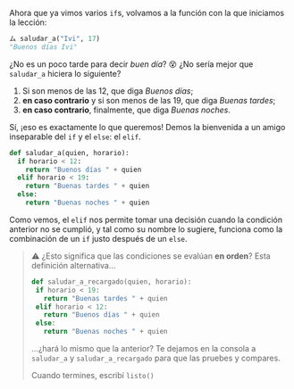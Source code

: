 Ahora que ya vimos varios `if`s, volvamos a la función con la que iniciamos la lección: 

```python
ム saludar_a("Ivi", 17)
"Buenos días Ivi"
```

¿No es un poco tarde para decir _buen día_? :dizzy_face: ¿No sería mejor que `saludar_a` hiciera lo siguiente?

 1. Si son menos de las 12, que diga _Buenos días_;
 2. **en caso contrario** y si son menos de las 19, que diga _Buenas tardes_;
 3. **en caso contrario**, finalmente, que diga _Buenas noches_.
 
Sí, ¡eso es exactamente lo que queremos! Demos la bienvenida a un amigo inseparable del `if` y el `else`: el `elif`.

```python
def saludar_a(quien, horario):
  if horario < 12:
    return "Buenos días " + quien
  elif horario < 19:
    return "Buenas tardes " + quien
  else: 
    return "Buenas noches " + quien
```

Como vemos, el `elif` nos permite tomar una decisión cuando la condición anterior no se cumplió, y tal como su nombre lo sugiere, funciona como la combinación de un `if` justo después de un `else`. 

> :warning: ¿Esto significa que las condiciones se evalúan **en orden**? Esta definición alternativa...
> 
> ```python
> def saludar_a_recargado(quien, horario):
>  if horario < 19:
>    return "Buenas tardes " + quien
>  elif horario < 12:
>    return "Buenos días " + quien
>  else: 
>    return "Buenas noches " + quien
> ```
>
> ...¿hará lo mismo que la anterior? Te dejamos en la consola a `saludar_a` y `saludar_a_recargado` para que las pruebes y compares.
> 
> Cuando termines, escribí `listo()`
